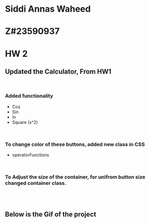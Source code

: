 # Siddi Annas Waheed
# Z#23590937 
# HW 2



## Updated the Calculator, From HW1     
 
  
</br>

### Added functionality 
* Cos 
* Sin
* ln
* Square (x^2)

</br>

### To change color of these buttons, added new class in CSS
* operatorFunctions

</br>

### To Adjust the size of the container, for unifrom button size changed container class.  

</br>
</br>

## Below is the Gif of the project